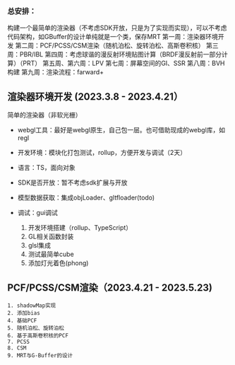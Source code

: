 
### 总安排：
构建一个最简单的渲染器（不考虑SDK开放，只是为了实现而实现），可以不考虑代码架构，如GBuffer的设计单纯就是一个类，保存MRT
第一周：渲染器环境开发
第二周：PCF/PCSS/CSM渲染（随机泊松、旋转泊松、高斯卷积核）
第三周：PBR/IBL
第四周：考虑球谐的漫反射环境贴图计算（BRDF漫反射前一部分计算）（PRT）
第五周、第六周：LPV
第七周：屏幕空间的GI、SSR
第八周：BVH构建
第九周：渲染流程：farward+

## 渲染器环境开发 (2023.3.8 - 2023.4.21）

简单的渲染器（非软光栅）
- webgl工具：最好是webgl原生，自己包一层。也可借助现成的webgl库，如regl
- 开发环境：模块化打包测试，rollup，方便开发与调试（2天）
- 语言：TS，面向对象
- SDK是否开放：暂不考虑sdk扩展与开放
- 模型数据获取：集成objLoader、gltfloader(todo)
- 调试：gui调试

    1. 开发环境搭建（rollup、TypeScript）
    2. GL相关函数封装
    3. glsl集成
    4. 测试最简单cube
    5. 添加灯光着色(phong)

## PCF/PCSS/CSM渲染（2023.4.21 - 2023.5.23)

    1. shadowMap实现
    2. 添加bias
    4. 基础PCF
    5. 随机泊松、旋转泊松
    6. 基于高斯卷积核的PCF
    7. PCSS
    8. CSM
    9. MRT与G-Buffer的设计

